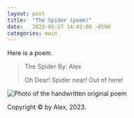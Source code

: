 ```yaml
---
layout: post
title:  "The Spider (poem)"
date:   2023-05-27 14:42:00 -0500
categories: main
---
```


Here is a poem.

> The Spider
> By: Alex
>
> Oh Dear!
> Spider near!
> Out of here!

![Photo of the handwritten original poem](/birthday-party/poem.jpg)

Copyright © by Alex, 2023.

